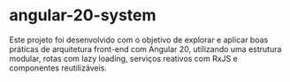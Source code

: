 # angular-20-system
Este projeto foi desenvolvido com o objetivo de explorar e aplicar boas práticas de arquitetura front-end com Angular 20, utilizando uma estrutura modular, rotas com lazy loading, serviços reativos com RxJS e componentes reutilizáveis.

